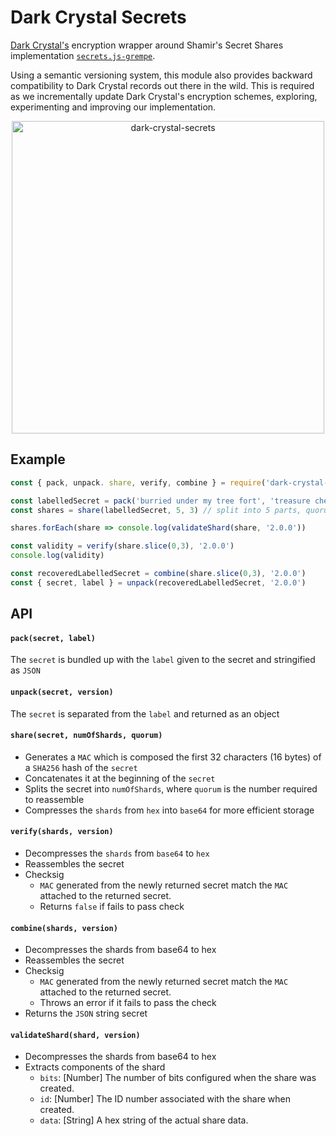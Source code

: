 # Dark Crystal Secrets

[Dark Crystal's](https://darkcrystal.pw) encryption wrapper around Shamir's Secret Shares implementation [`secrets.js-grempe`](https://github.com/grempe/secrets.js).

Using a semantic versioning system, this module also provides backward compatibility to Dark Crystal records out there in the wild. This is required as we incrementally update Dark Crystal's encryption schemes, exploring, experimenting and improving our implementation.

<p align="center">
  <img src="https://darkcrystal.pw/assets/images/darkcrystal-logo.jpg" width="500" alt="dark-crystal-secrets">
</p>

## Example

```js
const { pack, unpack. share, verify, combine } = require('dark-crystal-secretes')

const labelledSecret = pack('burried under my tree fort', 'treasure chest 1')
const shares = share(labelledSecret, 5, 3) // split into 5 parts, quorum 3

shares.forEach(share => console.log(validateShard(share, '2.0.0'))

const validity = verify(share.slice(0,3), '2.0.0')
console.log(validity)

const recoveredLabelledSecret = combine(share.slice(0,3), '2.0.0')
const { secret, label } = unpack(recoveredLabelledSecret, '2.0.0')
```

## API

#### `pack(secret, label)`
The `secret` is bundled up with the `label` given to the secret and stringified as `JSON`

#### `unpack(secret, version)`
The `secret` is separated from the `label` and returned as an object

#### `share(secret, numOfShards, quorum)`
* Generates a `MAC` which is composed the first 32 characters (16 bytes) of a `SHA256` hash of the `secret`
* Concatenates it at the beginning of the `secret`
* Splits the secret into `numOfShards`, where `quorum` is the number required to reassemble
* Compresses the `shards` from `hex` into `base64` for more efficient storage

#### `verify(shards, version)`
* Decompresses the `shards` from `base64` to `hex`
* Reassembles the secret
* Checksig
  * `MAC` generated from the newly returned secret match the `MAC` attached to the returned secret.
  * Returns `false` if fails to pass check

#### `combine(shards, version)`
* Decompresses the shards from base64 to hex
* Reassembles the secret
* Checksig
  * `MAC` generated from the newly returned secret match the `MAC` attached to the returned secret.
  * Throws an error if it fails to pass the check
* Returns the `JSON` string secret

#### `validateShard(shard, version)`
* Decompresses the shards from base64 to hex
* Extracts components of the shard
  * `bits`: [Number] The number of bits configured when the share was created.
  * `id`: [Number] The ID number associated with the share when created.
  * `data`: [String] A hex string of the actual share data.
